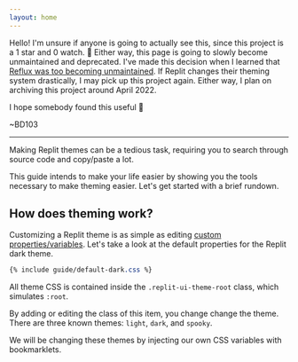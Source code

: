 ```yaml
---
layout: home
---
```


Hello! I'm unsure if anyone is going to actually see this, since this project is a 1 star and 0 watch. 🍭
Either way, this page is going to slowly become unmaintained and deprecated.
I've made this decision when I learned that [Reflux was too becoming unmaintained](https://github.com/frissyn/Reflux/blob/e113185df3a4ee0dcfdb5b46780ee6734fe24df9/README.md).
If Replit changes their theming system drastically, I may pick up this project again.
Either way, I plan on archiving this project around April 2022.

I hope somebody found this useful 🙂

~BD103

---

Making Replit themes can be a tedious task, requiring you to search through source code and copy/paste a lot.

This guide intends to make your life easier by showing you the tools necessary to make theming easier. Let's get started with a brief rundown.

## How does theming work?

Customizing a Replit theme is as simple as editing [custom properties/variables](https://developer.mozilla.org/en-US/docs/Web/CSS/Using_CSS_custom_properties). Let's take a look at the default properties for the Replit dark theme.

```css
{% include guide/default-dark.css %}
```

All theme CSS is contained inside the `.replit-ui-theme-root` class, which simulates `:root`.

By adding or editing the class of this item, you change change the theme. There are three known themes: `light`, `dark`, and `spooky`.

We will be changing these themes by injecting our own CSS variables with bookmarklets.

